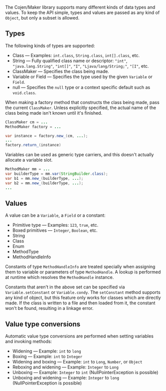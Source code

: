 The Cojen/Maker library supports many different kinds of data types and values. To keep the API simple, types and values are passed as any kind of `Object`, but only a subset is allowed.

Types
-----

The following kinds of types are supported:

- Class &mdash; Examples: `int.class`, `String.class`, `int[].class`, etc.
- String &mdash; Fully qualified class name or descriptor: `"int"`, `"java.lang.String"`, `"int[]"`, `"I"`, `"Ljava/lang/String;"`, `"[I"`, etc.
- ClassMaker &mdash; Specifies the class being made.
- Variable or Field &mdash; Specifies the type used by the given `Variable` or `Field`.
- null &mdash; Specifies the `null` type or a context specific default such as `void.class`.

When making a factory method that constructs the class being made, pass the current `ClassMaker`. Unless explicitly specified, the actual name of the class being made isn't known until it's finished.

```java
ClassMaker cm = ...
MethodMaker factory = ...

var instance = factory.new_(cm, ...);
...
factory.return_(instance)
```

Variables can be used as generic type carriers, and this doesn't actually allocate a variable slot.

```java
MethodMaker mm = ...
var builderType = mm.var(StringBuilder.class);
var b1 = mm.new_(builderType, ...);
var b2 = mm.new_(builderType, ...);
...
```

Values
------

A value can be a `Variable`, a `Field` or a constant:

- Primitive type &mdash; Examples: `123`, `true`, etc.
- Boxed primitives &mdash; `Integer`, `Boolean`, etc.
- String
- Class
- Enum
- MethodType
- MethodHandleInfo

Constants of type `MethodHandleInfo` are treated specially when assigning them to variable or parameters of type `MethodHandle`. A lookup is performed at runtime which resolves the `MethodHandle` instance.

Constants that aren't in the above set can be specified via `Variable.setConstant` or `Variable.condy`. The `setConstant` method supports any kind of object, but this feature only works for classes which are directly made. If the class is written to a file and then loaded from it, the constant won't be found, resulting in a linkage error.

Value type conversions
----------------------

Automatic value type conversions are performed when setting variables and invoking methods:

- Widening &mdash; Example: `int` to `long`
- Boxing &mdash; Example: `int` to `Integer`
- Widening and boxing &mdash; Example: `int` to `Long`, `Number`, or `Object`
- Reboxing and widening &mdash; Example: `Integer` to `Long`
- Unboxing &mdash; Example: `Integer` to `int` (NullPointerException is possible)
- Unboxing and widening &mdash; Example: `Integer` to `long` (NullPointerException is possible)


